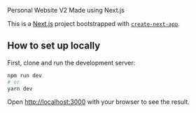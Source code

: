 Personal Website V2 Made using Next.js

This is a [Next.js](https://nextjs.org/) project bootstrapped with [`create-next-app`](https://github.com/vercel/next.js/tree/canary/packages/create-next-app).

## How to set up locally

First, clone and run the development server:

```bash
npm run dev
# or
yarn dev
```

Open [http://localhost:3000](http://localhost:3000) with your browser to see the result.
